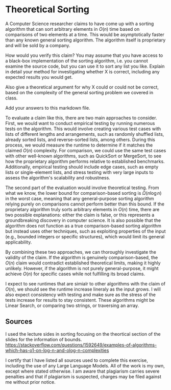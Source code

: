 # Theoretical Sorting

A Computer Science researcher claims to have come up with a sorting algorithm
that can sort arbitrary elements in $O(n)$ time based on comparisons of two
elements at a time. This would be asymptotically faster than any known general
sorting algorithm. The algorithm itself is proprietary and will be sold by a
company.

How would you verify this claim? You may assume that you have access to a
black-box implementation of the sorting algorithm, i.e. you cannot examine the
source code, but you can use it to sort any list you like. Explain in detail
your method for investigating whether X is correct, including any expected
results you would get.

Also give a theoretical argument for why X could or could not be correct, based
on the complexity of the general sorting problem we covered in class.

Add your answers to this markdown file.

To evaluate a claim like this, there are two main approaches to consider. First, we would want to conduct empirical testing by running numerous tests on the algorithm. This would involve creating various test cases with lists of different lengths and arrangements, such as randomly shuffled lists, already sorted lists, and reverse-sorted lists, among others. During this process, we would measure the runtime to determine if it matches the claimed $O(n)$ complexity. For comparison, we could use the same test cases with other well-known algorithms, such as QuickSort or MergeSort, to see how the proprietary algorithm performs relative to established benchmarks. Additionally, empirical testing should include edge cases, such as empty lists or single-element lists, and stress testing with very large inputs to assess the algorithm's scalability and robustness.

The second part of the evaluation would involve theoretical testing. From what we know, the lower bound for comparison-based sorting is $\Omega(n \log n)$ in the worst case, meaning that any general-purpose sorting algorithm relying purely on comparisons cannot perform better than this bound. If the proprietary algorithm truly sorts arbitrary elements in $O(n)$ time, there are two possible explanations: either the claim is false, or this represents a groundbreaking discovery in computer science. It is also possible that the algorithm does not function as a true comparison-based sorting algorithm but instead uses other techniques, such as exploiting properties of the input (e.g., bounded integers or specific structures), which would limit its general applicability.

By combining these two approaches, we can thoroughly investigate the validity of the claim. If the algorithm is genuinely comparison-based, the $O(n)$ claim would contradict established theoretical limits, making it highly unlikely. However, if the algorithm is not purely general-purpose, it might achieve $O(n)$ for specific cases while not fulfilling its broad claims.

I expect to see runtimes that are simialr to other algorithms with the claim of $O(n)$, we should see the runtime increase lineraly as the input grows. I will also expect consistency with testing and make sure as the stress of the tests increase for results to stay consistent. These algorithms might be Linear Search, or comparing two strings, or traversing an array. 

## Sources 
I used the lecture sides in sorting focusing on the theortical section of the slides for the information of bounds. https://stackoverflow.com/questions/1592649/examples-of-algorithms-which-has-o1-on-log-n-and-olog-n-complexities 

I certify that I have listed all sources used to complete this exercise, including the use of any Large Language Models. All of the work is my own, except where stated otherwise. I am aware that plagiarism carries severe penalties and that if plagiarism is suspected, charges may be filed against me without prior notice. 

